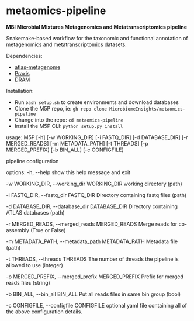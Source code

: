 # metaomics-pipeline

**MBI Microbial Mixtures Metagenomics and Metatranscriptomics pipeline**

Snakemake-based workflow for the taxonomic and functional annotation of metagenomics and metatranscriptomics datasets.

Dependencies:
- [atlas-metagenome](https://github.com/metagenome-atlas/atlas)
- [Praxis](https://github.com/davidlevybooth/Praxis)
- [DRAM](https://github.com/shafferm/DRAM)

Installation:
- Run `bash setup.sh` to create environments and download databases
- Clone the M5P repo, ie: `gh repo clone MicrobiomeInsights/metaomics-pipeline`
- Change into the repo: `cd metaomics-pipeline`
- Install the M5P CLI: `python setup.py install`

usage: M5P [-h] [-w WORKING_DIR] [-i FASTQ_DIR] [-d DATABASE_DIR] [-r MERGED_READS] [-m METADATA_PATH] [-t THREADS]
           [-p MERGED_PREFIX] [-b BIN_ALL] [-c CONFIGFILE]

pipeline configuration

options:
  -h, --help            show this help message and exit

  -w WORKING_DIR, --working_dir WORKING_DIR
                        working directory (path)

  -i FASTQ_DIR, --fastq_dir FASTQ_DIR
                        Directory containing fastq files (path)

  -d DATABASE_DIR, --database_dir DATABASE_DIR
                        Directory containing ATLAS databases (path)

  -r MERGED_READS, --merged_reads MERGED_READS
                        Merge reads for co-assembly (True or False)

  -m METADATA_PATH, --metadata_path METADATA_PATH
                        Metadata file (path)

  -t THREADS, --threads THREADS
                        The number of threads the pipeline is allowed to use (integer)

  -p MERGED_PREFIX, --merged_prefix MERGED_PREFIX
                        Prefix for merged reads files (string)

  -b BIN_ALL, --bin_all BIN_ALL
                        Put all reads files in same bin group (bool)

  -c CONFIGFILE, --configfile CONFIGFILE
                        optional yaml file containing all of the above configuration details.

